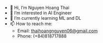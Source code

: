 - 👋 Hi, I’m Nguyen Hoang Thai
- 👀 I’m interested in AI Engineer
- 🌱 I’m currently learning ML and DL
- 📫 How to reach me:
  + Email: thaihoangnguyen06@gmail.com
  + Phone: (+84)818717888

<!---
thainh11/thainh11 is a ✨ special ✨ repository because its `README.md` (this file) appears on your GitHub profile.
You can click the Preview link to take a look at your changes.
--->
